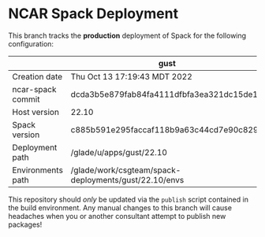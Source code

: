# NCAR Spack Deployment
This branch tracks the **production** deployment of Spack for the following configuration:

| | gust |
|--|--|
| Creation date | Thu Oct 13 17:19:43 MDT 2022 |
| ncar-spack commit | dcda3b5e879fab84fa4111dfbfa3ea321dc15de1 |
| Host version | 22.10 |
| Spack version | c885b591e295faccaf118b9a63c44cd7e90c8298 |
| Deployment path | /glade/u/apps/gust/22.10 |
| Environments path | /glade/work/csgteam/spack-deployments/gust/22.10/envs |

This repository should *only* be updated via the `publish` script contained in the build environment. Any manual changes to this branch will cause headaches when you or another consultant attempt to publish new packages!
